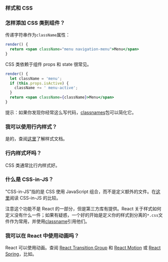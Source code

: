 ### 样式和 CSS
### 怎样添加 CSS 类到组件？
传递字符串作为`className`属性：
```jsx harmony
render() {
  return <span className="menu navigation-menu">Menu</span>
}
```
CSS 类依赖于组件 props 和 state 很常见。
```jsx harmony
render() {
  let className = 'menu';
  if (this.props.isActive) {
    className += ' menu-active';
  }
  return <span className={className}>Menu</span>
}
```

提示：如果你发现你经常这么写代码，[classnames]()包可以简化它。

### 我可以使用行内样式？
是的，查阅[这里]()了解样式文档。

### 行内样式坏吗？

CSS 类通常比行内样式好。

### 什么是 CSS-in-JS？

"CSS-in-JS"指的是 CSS 使用 JavaScript 组合，而不是定义额外的文件。在[这里]()阅读 CSS-in-JS 的比较。

注意这个功能不是 React 的一部分，但是第三方库有提供。React 关于样式如何定义没有什么一件；如果有疑惑，一个好的开始是定义你的样式到分离的`*.css`文件作为常用，并使用[classname]()引用他们。

### 我可以在 React 中使用动画吗？
React 可以使用动画。查阅 [React Transition Group]() 和 [React Motion]() 或 [React Spring]()，比如。
